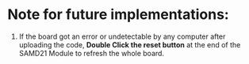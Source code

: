 

# Note for future implementations:
1. If the board got an error or undetectable by any computer after uploading the code, **__Double Click the reset button__** at the end of the SAMD21 Module to refresh the whole board.